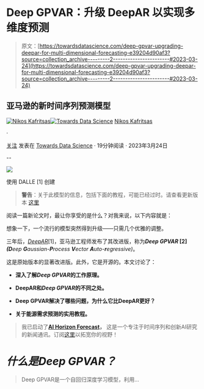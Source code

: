 # Deep GPVAR：升级 DeepAR 以实现多维度预测

> 原文：[https://towardsdatascience.com/deep-gpvar-upgrading-deepar-for-multi-dimensional-forecasting-e39204d90af3?source=collection_archive---------2-----------------------#2023-03-24](https://towardsdatascience.com/deep-gpvar-upgrading-deepar-for-multi-dimensional-forecasting-e39204d90af3?source=collection_archive---------2-----------------------#2023-03-24)

## 亚马逊的新时间序列预测模型

[](https://medium.com/@nikoskafritsas?source=post_page-----e39204d90af3--------------------------------)[![Nikos Kafritsas](../Images/de965cfcd8fbd8e1baf849017d365cbb.png)](https://medium.com/@nikoskafritsas?source=post_page-----e39204d90af3--------------------------------)[](https://towardsdatascience.com/?source=post_page-----e39204d90af3--------------------------------)[![Towards Data Science](../Images/a6ff2676ffcc0c7aad8aaf1d79379785.png)](https://towardsdatascience.com/?source=post_page-----e39204d90af3--------------------------------) [Nikos Kafritsas](https://medium.com/@nikoskafritsas?source=post_page-----e39204d90af3--------------------------------)

·

[关注](https://medium.com/m/signin?actionUrl=https%3A%2F%2Fmedium.com%2F_%2Fsubscribe%2Fuser%2Fbec849d9e1d2&operation=register&redirect=https%3A%2F%2Ftowardsdatascience.com%2Fdeep-gpvar-upgrading-deepar-for-multi-dimensional-forecasting-e39204d90af3&user=Nikos+Kafritsas&userId=bec849d9e1d2&source=post_page-bec849d9e1d2----e39204d90af3---------------------post_header-----------) 发表在 [Towards Data Science](https://towardsdatascience.com/?source=post_page-----e39204d90af3--------------------------------) · 19分钟阅读 · 2023年3月24日[](https://medium.com/m/signin?actionUrl=https%3A%2F%2Fmedium.com%2F_%2Fvote%2Ftowards-data-science%2Fe39204d90af3&operation=register&redirect=https%3A%2F%2Ftowardsdatascience.com%2Fdeep-gpvar-upgrading-deepar-for-multi-dimensional-forecasting-e39204d90af3&user=Nikos+Kafritsas&userId=bec849d9e1d2&source=-----e39204d90af3---------------------clap_footer-----------)

--

[](https://medium.com/m/signin?actionUrl=https%3A%2F%2Fmedium.com%2F_%2Fbookmark%2Fp%2Fe39204d90af3&operation=register&redirect=https%3A%2F%2Ftowardsdatascience.com%2Fdeep-gpvar-upgrading-deepar-for-multi-dimensional-forecasting-e39204d90af3&source=-----e39204d90af3---------------------bookmark_footer-----------)![](../Images/c5191da2e60488dbedbc2c1d45651487.png)

使用 DALLE [1] 创建

> **警告**：关于此模型的信息，包括下面的教程，可能已经过时。请查看更新版本 [这里](https://aihorizonforecast.substack.com/p/deep-gpvar-upgrading-deepar-for-multi)

阅读一篇新论文时，最让你享受的是什么？对我来说，以下内容就是：

想象一下，一个流行的模型突然得到升级——只需几个优雅的调整。

三年后，[*DeepAR*](https://medium.com/towards-data-science/deepar-mastering-time-series-forecasting-with-deep-learning-bc717771ce85)[1]，亚马逊工程师发布了其改进版，称为***Deep GPVAR* [2] *(D****eep* ***G****aussian-****P****rocess* ***V****ector* ***A****uto-****r****egressive)*。

这是原始版本的显著改进版。此外，它是开源的。本文讨论了：

+   **深入了解*Deep GPVAR*的工作原理。**

+   **DeepAR和*Deep GPVAR*的不同之处。**

+   **Deep GPVAR解决了哪些问题，为什么它比DeepAR更好？**

+   **关于能源需求预测的实用教程。**

> 我已启动了[**AI Horizon Forecast**](https://aihorizonforecast.substack.com/)**，** 这是一个专注于时间序列和创新AI研究的新闻通讯。订阅[这里](https://aihorizonforecast.substack.com/)以拓宽你的视野！

# *什么是Deep GPVAR？*

> Deep GPVAR是一个自回归深度学习模型，利用...
